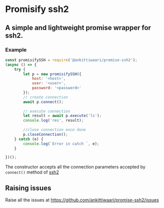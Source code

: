 # Promisify ssh2
## A simple and lightweight promise wrapper for ssh2.

### Example
```js
const promisifySSH = require('@ankittiwaari/promise-ssh2');
(async () => {
    try {
        let p = new promisifySSH({
            host: '<host>',
            user: '<user>',
            password: '<password>'
        });
        // create connection
        await p.connect();
        
        // execute connection
        let result = await p.execute('ls');
        console.log('res', result);
        
        //close connection once done
        p.closeConnection();
    } catch (e) {
        console.log(`Error in catch `, e);
    }

})();
```
The constructor accepts all the connection parameters accepted by `connect()` method of [ssh2](https://www.npmjs.com/package/ssh2)
## Raising issues
Raise all the issues at https://github.com/ankittiwaari/promise-ssh2/issues